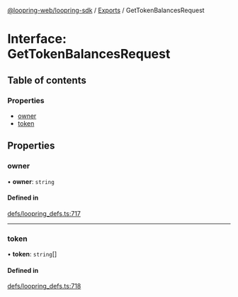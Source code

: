 [@loopring-web/loopring-sdk](../README.md) / [Exports](../modules.md) / GetTokenBalancesRequest

# Interface: GetTokenBalancesRequest

## Table of contents

### Properties

- [owner](GetTokenBalancesRequest.md#owner)
- [token](GetTokenBalancesRequest.md#token)

## Properties

### owner

• **owner**: `string`

#### Defined in

[defs/loopring_defs.ts:717](https://github.com/Loopring/loopring_sdk/blob/81e0b16/src/defs/loopring_defs.ts#L717)

___

### token

• **token**: `string`[]

#### Defined in

[defs/loopring_defs.ts:718](https://github.com/Loopring/loopring_sdk/blob/81e0b16/src/defs/loopring_defs.ts#L718)
